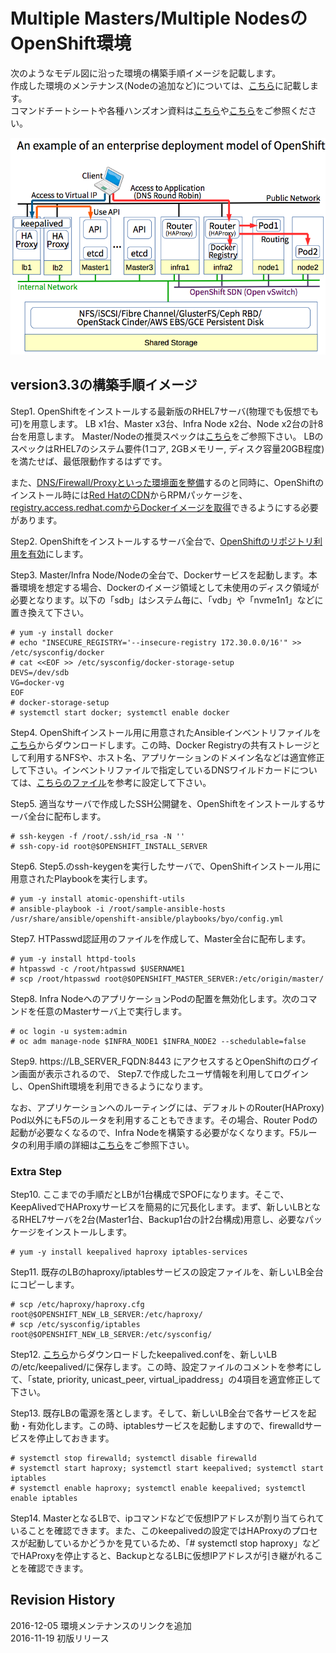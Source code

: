 # Multiple Masters/Multiple NodesのOpenShift環境

次のようなモデル図に沿った環境の構築手順イメージを記載します。  
作成した環境のメンテナンス(Nodeの追加など)については、[こちら](https://github.com/h-kojima/openshift/blob/master/ocp3u3/maintenance.md)に記載します。  
コマンドチートシートや各種ハンズオン資料は[こちら](https://github.com/nekop/openshift-sandbox/tree/master/docs)や[こちら](https://github.com/akubicharm/OpenShiftv3HandsOn/)をご参照ください。

![モデル図](https://github.com/h-kojima/openshift/blob/master/ocp3u3/images/openshift-deployment-model.png)

## version3.3の構築手順イメージ

Step1. OpenShiftをインストールする最新版のRHEL7サーバ(物理でも仮想でも可)を用意します。
LB x1台、Master x3台、Infra Node x2台、Node x2台の計8台を用意します。
Master/Nodeの推奨スペックは[こちら](https://access.redhat.com/documentation/en/openshift-container-platform/3.3/single/installation-and-configuration/#install-config-install-prerequisites)をご参照下さい。
LBのスペックはRHEL7のシステム要件(1コア, 2GBメモリー, ディスク容量20GB程度)を満たせば、最低限動作するはずです。  
  
また、[DNS/Firewall/Proxyといった環境面を整備](https://access.redhat.com/documentation/en/openshift-container-platform/3.3/single/installation-and-configuration/#envirornment-requirements)するのと同時に、OpenShiftのインストール時には[Red HatのCDN](https://access.redhat.com/ja/node/321223)からRPMパッケージを、[registry.access.redhat.comからDockerイメージを取得](https://access.redhat.com/ja/node/1365643)できるようにする必要があります。  

Step2. OpenShiftをインストールするサーバ全台で、[OpenShiftのリポジトリ利用を有効](https://access.redhat.com/documentation/en/openshift-container-platform/3.3/single/installation-and-configuration/#host-registration)にします。

Step3. Master/Infra Node/Nodeの全台で、Dockerサービスを起動します。本番環境を想定する場合、Dockerのイメージ領域として未使用のディスク領域が必要となります。以下の「sdb」はシステム毎に、「vdb」や「nvme1n1」などに置き換えて下さい。

```
# yum -y install docker
# echo "INSECURE_REGISTRY='--insecure-registry 172.30.0.0/16'" >> /etc/sysconfig/docker
# cat <<EOF >> /etc/sysconfig/docker-storage-setup
DEVS=/dev/sdb
VG=docker-vg
EOF
# docker-storage-setup
# systemctl start docker; systemctl enable docker
```

Step4. OpenShiftインストール用に用意されたAnsibleインベントリファイルを[こちら](https://github.com/h-kojima/openshift/blob/master/ocp3u3/ansible/sample-ansible-hosts)からダウンロードします。この時、Docker Registryの共有ストレージとして利用するNFSや、ホスト名、アプリケーションのドメイン名などは適宜修正して下さい。インベントリファイルで指定しているDNSワイルドカードについては、[こちらのファイル](https://github.com/h-kojima/openshift/blob/master/ocp3u3/bind-chroot)を参考に設定して下さい。

Step5. 適当なサーバで作成したSSH公開鍵を、OpenShiftをインストールするサーバ全台に配布します。

```
# ssh-keygen -f /root/.ssh/id_rsa -N ''
# ssh-copy-id root@$OPENSHIFT_INSTALL_SERVER
```

Step6. Step5.のssh-keygenを実行したサーバで、OpenShiftインストール用に用意されたPlaybookを実行します。

```
# yum -y install atomic-openshift-utils
# ansible-playbook -i /root/sample-ansible-hosts /usr/share/ansible/openshift-ansible/playbooks/byo/config.yml
```

Step7. HTPasswd認証用のファイルを作成して、Master全台に配布します。

```
# yum -y install httpd-tools
# htpasswd -c /root/htpasswd $USERNAME1
# scp /root/htpasswd root@$OPENSHIFT_MASTER_SERVER:/etc/origin/master/
```
Step8. Infra NodeへのアプリケーションPodの配置を無効化します。次のコマンドを任意のMasterサーバ上で実行します。

```
# oc login -u system:admin
# oc adm manage-node $INFRA_NODE1 $INFRA_NODE2 --schedulable=false
```

Step9. https://LB_SERVER_FQDN:8443 にアクセスするとOpenShiftのログイン画面が表示されるので、
Step7.で作成したユーザ情報を利用してログインし、OpenShift環境を利用できるようになります。

なお、アプリケーションへのルーティングには、デフォルトのRouter(HAProxy) Pod以外にもF5のルータを利用することもできます。その場合、Router Podの起動が必要なくなるので、Infra Nodeを構築する必要がなくなります。F5ルータの利用手順の詳細は[こちら](https://access.redhat.com/documentation/en/openshift-container-platform/3.3/single/installation-and-configuration/#install-config-router-f5)をご参照下さい。

### Extra Step

Step10. ここまでの手順だとLBが1台構成でSPOFになります。そこで、KeepAlivedでHAProxyサービスを簡易的に冗長化します。まず、新しいLBとなるRHEL7サーバを2台(Master1台、Backup1台の計2台構成)用意し、必要なパッケージをインストールします。

```
# yum -y install keepalived haproxy iptables-services
```
Step11. 既存のLBのhaproxy/iptablesサービスの設定ファイルを、新しいLB全台にコピーします。

```
# scp /etc/haproxy/haproxy.cfg root@$OPENSHIFT_NEW_LB_SERVER:/etc/haproxy/
# scp /etc/sysconfig/iptables root@$OPENSHIFT_NEW_LB_SERVER:/etc/sysconfig/
```
Step12. [こちら](https://github.com/h-kojima/openshift/blob/master/ocp3u3/keepalived/keepalived.conf)からダウンロードしたkeepalived.confを、新しいLBの/etc/keepalived/に保存します。この時、設定ファイルのコメントを参考にして、「state, priority, unicast_peer, virtual_ipaddress」の4項目を適宜修正して下さい。

Step13. 既存LBの電源を落とします。そして、新しいLB全台で各サービスを起動・有効化します。この時、iptablesサービスを起動しますので、firewalldサービスを停止しておきます。

```
# systemctl stop firewalld; systemctl disable firewalld
# systemctl start haproxy; systemctl start keepalived; systemctl start iptables
# systemctl enable haproxy; systemctl enable keepalived; systemctl enable iptables
```
Step14. MasterとなるLBで、ipコマンドなどで仮想IPアドレスが割り当てられていることを確認できます。また、このkeepalivedの設定ではHAProxyのプロセスが起動しているかどうかを見ているため、「# systemctl stop haproxy」などでHAProxyを停止すると、BackupとなるLBに仮想IPアドレスが引き継がれることを確認できます。

## Revision History

2016-12-05 環境メンテナンスのリンクを追加  
2016-11-19 初版リリース
